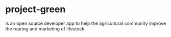 # project-green
is an open source developer app to help the agricultural community improve the rearing and marketing of lifestock
